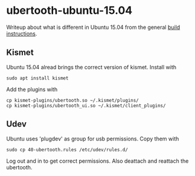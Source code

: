 # ubertooth-ubuntu-15.04
Writeup about what is different in Ubuntu 15.04 from the general [build instructions](https://github.com/greatscottgadgets/ubertooth/wiki/Build-Guide).

## Kismet
Ubuntu 15.04 alread brings the correct version of kismet.
Install with
```
sudo apt install kismet
```

Add the plugins with
```
cp kismet-plugins/ubertooth.so ~/.kismet/plugins/
cp kismet-plugins/ubertooth_ui.so ~/.kismet/client_plugins/
```

## Udev
Ubuntu uses 'plugdev' as group for usb permissions. Copy them with
```
sudo cp 40-ubertooth.rules /etc/udev/rules.d/
```
Log out and in to get correct permissions.
Also deattach and reattach the ubertooth. 
